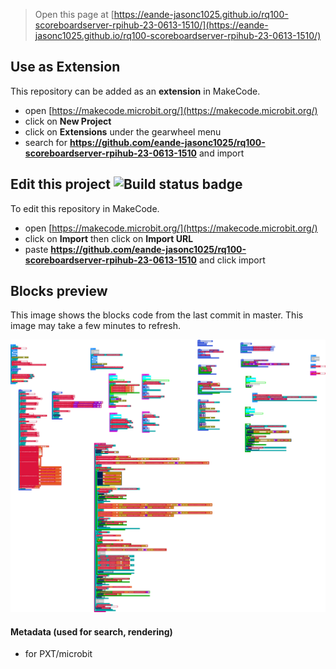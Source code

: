 
> Open this page at [https://eande-jasonc1025.github.io/rq100-scoreboardserver-rpihub-23-0613-1510/](https://eande-jasonc1025.github.io/rq100-scoreboardserver-rpihub-23-0613-1510/)

## Use as Extension

This repository can be added as an **extension** in MakeCode.

* open [https://makecode.microbit.org/](https://makecode.microbit.org/)
* click on **New Project**
* click on **Extensions** under the gearwheel menu
* search for **https://github.com/eande-jasonc1025/rq100-scoreboardserver-rpihub-23-0613-1510** and import

## Edit this project ![Build status badge](https://github.com/eande-jasonc1025/rq100-scoreboardserver-rpihub-23-0613-1510/workflows/MakeCode/badge.svg)

To edit this repository in MakeCode.

* open [https://makecode.microbit.org/](https://makecode.microbit.org/)
* click on **Import** then click on **Import URL**
* paste **https://github.com/eande-jasonc1025/rq100-scoreboardserver-rpihub-23-0613-1510** and click import

## Blocks preview

This image shows the blocks code from the last commit in master.
This image may take a few minutes to refresh.

![A rendered view of the blocks](https://github.com/eande-jasonc1025/rq100-scoreboardserver-rpihub-23-0613-1510/raw/master/.github/makecode/blocks.png)

#### Metadata (used for search, rendering)

* for PXT/microbit
<script src="https://makecode.com/gh-pages-embed.js"></script><script>makeCodeRender("{{ site.makecode.home_url }}", "{{ site.github.owner_name }}/{{ site.github.repository_name }}");</script>
